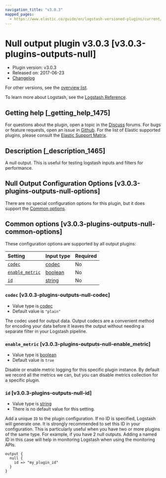```yaml
---
navigation_title: "v3.0.3"
mapped_pages:
  - https://www.elastic.co/guide/en/logstash-versioned-plugins/current/v3.0.3-plugins-outputs-null.html
---
```


# Null output plugin v3.0.3 [v3.0.3-plugins-outputs-null]

* Plugin version: v3.0.3
* Released on: 2017-06-23
* [Changelog](https://github.com/logstash-plugins/logstash-output-null/blob/v3.0.3/CHANGELOG.md)

For other versions, see the [overview list](output-null-index.md).

To learn more about Logstash, see the [Logstash Reference](https://www.elastic.co/guide/en/logstash/current/index.html).

## Getting help [_getting_help_1475]

For questions about the plugin, open a topic in the [Discuss](http://discuss.elastic.co) forums. For bugs or feature requests, open an issue in [Github](https://github.com/logstash-plugins/logstash-output-null). For the list of Elastic supported plugins, please consult the [Elastic Support Matrix](https://www.elastic.co/support/matrix#matrix_logstash_plugins).

## Description [_description_1465]

A null output. This is useful for testing logstash inputs and filters for performance.

## Null Output Configuration Options [v3.0.3-plugins-outputs-null-options]

There are no special configuration options for this plugin, but it does support the [Common options](v3-0-3-plugins-outputs-null.md#v3.0.3-plugins-outputs-null-common-options).

## Common options [v3.0.3-plugins-outputs-null-common-options]

These configuration options are supported by all output plugins:

| Setting | Input type | Required |
| :- | :- | :- |
| [`codec`](v3-0-3-plugins-outputs-null.md#v3.0.3-plugins-outputs-null-codec) | [codec](/lsr/value-types.md#codec) | No |
| [`enable_metric`](v3-0-3-plugins-outputs-null.md#v3.0.3-plugins-outputs-null-enable_metric) | [boolean](/lsr/value-types.md#boolean) | No |
| [`id`](v3-0-3-plugins-outputs-null.md#v3.0.3-plugins-outputs-null-id) | [string](/lsr/value-types.md#string) | No |

### `codec` [v3.0.3-plugins-outputs-null-codec]

* Value type is [codec](/lsr/value-types.md#codec)
* Default value is `"plain"`

The codec used for output data. Output codecs are a convenient method for encoding your data before it leaves the output without needing a separate filter in your Logstash pipeline.

### `enable_metric` [v3.0.3-plugins-outputs-null-enable_metric]

* Value type is [boolean](/lsr/value-types.md#boolean)
* Default value is `true`

Disable or enable metric logging for this specific plugin instance. By default we record all the metrics we can, but you can disable metrics collection for a specific plugin.

### `id` [v3.0.3-plugins-outputs-null-id]

* Value type is [string](/lsr/value-types.md#string)
* There is no default value for this setting.

Add a unique `ID` to the plugin configuration. If no ID is specified, Logstash will generate one. It is strongly recommended to set this ID in your configuration. This is particularly useful when you have two or more plugins of the same type. For example, if you have 2 null outputs. Adding a named ID in this case will help in monitoring Logstash when using the monitoring APIs.

```
output {
  null {
    id => "my_plugin_id"
  }
}
```
